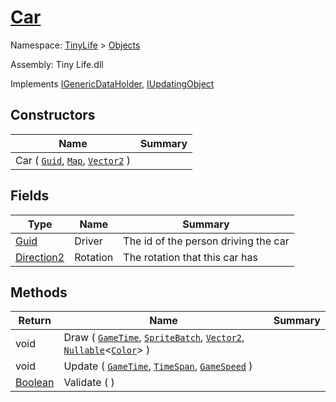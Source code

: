 # [Car](./Car.md)

Namespace: [TinyLife]() > [Objects]()

Assembly: Tiny Life.dll

Implements [IGenericDataHolder](./Car.md), [IUpdatingObject](./IUpdatingObject.md)


## Constructors

| Name | Summary | 
| --- | --- | 
| Car ( [`Guid`](https://docs.microsoft.com/en-us/dotnet/api/System.Guid), [`Map`](./../World/Map.md), [`Vector2`](./Car.md) ) |  | 


## Fields

| Type | Name | Summary | 
| --- | --- | --- | 
| [Guid](https://docs.microsoft.com/en-us/dotnet/api/System.Guid) | Driver | The id of the person driving the car | 
| [Direction2](./Car.md) | Rotation | The rotation that this car has | 


## Methods

| Return | Name | Summary | 
| --- | --- | --- | 
| void | Draw ( [`GameTime`](./Car.md), [`SpriteBatch`](./Car.md), [`Vector2`](./Car.md), [`Nullable`](https://docs.microsoft.com/en-us/dotnet/api/System.Nullable-1)\<[`Color`](./Car.md)> ) |  | 
| void | Update ( [`GameTime`](./Car.md), [`TimeSpan`](https://docs.microsoft.com/en-us/dotnet/api/System.TimeSpan), [`GameSpeed`](./../GameSpeed.md) ) |  | 
| [Boolean](https://docs.microsoft.com/en-us/dotnet/api/System.Boolean) | Validate (  ) |  | 


